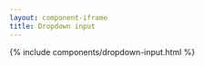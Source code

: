 ```yaml
---
layout: component-iframe
title: Dropdown input
---
```


{% include components/dropdown-input.html %}
